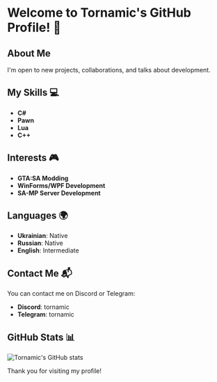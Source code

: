 # Welcome to Tornamic's GitHub Profile! 👋

## About Me

I'm open to new projects, collaborations, and talks about development.

## My Skills 💻

- **C#**
- **Pawn**
- **Lua**
- **C++**

## Interests 🎮

- **GTA:SA Modding**
- **WinForms/WPF Development**
- **SA-MP Server Development**

## Languages 🌍

- **Ukrainian**: Native
- **Russian**: Native
- **English**: Intermediate

## Contact Me 📬

You can contact me on Discord or Telegram:
- **Discord**: tornamic
- **Telegram**: tornamic

## GitHub Stats 📊

![Tornamic's GitHub stats](https://github-readme-stats.vercel.app/api?username=Tornamic&show_icons=true&theme=dark)

Thank you for visiting my profile!
